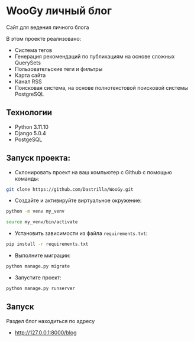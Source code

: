 # WooGy личный блог

Сайт для ведения личного блога

В этом проекте реализовано:

* Система тегов
* Генерация рекомендаций по публикациям на основе сложных QuerySets
* Пользовательские теги и фильтры
* Карта сайта
* Канал RSS
* Поисковая система, на основе полнотекстовой поисковой системы PostgreSQL


## Технологии
* Python 3.11.10
* Django 5.0.4
* PostgeSQL


## Запуск проекта:
* Склонировать проект на ваш компьютер с Github с помощью команды:
```bash
git clone https://github.com/Dastrilla/WooGy.git
```
* Создайте и активируйте виртуальное окружение:
```bash
python -m venv my_venv

source my_venv/bin/activate
```
* Установить зависимости из файла ```requirements.txt```:
```bash
pip install -r requirements.txt
```
* Выполните миграции:
```bash
python manage.py migrate
```
* Запустите проект:
```bash
python manage.py runserver
```

## Запуск

Раздел блог находиться по адресу
* http://127.0.0.1:8000/blog